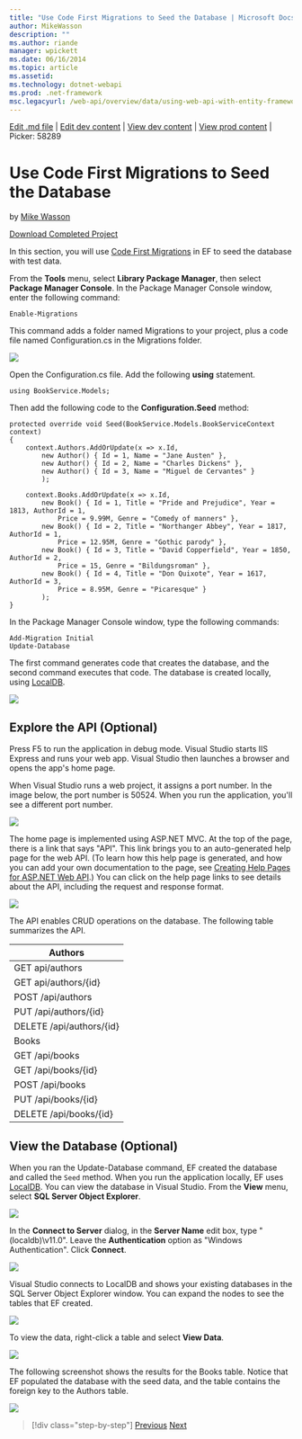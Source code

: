 ```yaml
---
title: "Use Code First Migrations to Seed the Database | Microsoft Docs"
author: MikeWasson
description: ""
ms.author: riande
manager: wpickett
ms.date: 06/16/2014
ms.topic: article
ms.assetid: 
ms.technology: dotnet-webapi
ms.prod: .net-framework
msc.legacyurl: /web-api/overview/data/using-web-api-with-entity-framework/part-3
---
```

[Edit .md file](C:\Projects\msc\dev\Msc.Www\Web.ASP\App_Data\github\web-api\overview\data\using-web-api-with-entity-framework\part-3.md) | [Edit dev content](http://www.aspdev.net/umbraco#/content/content/edit/58254) | [View dev content](http://docs.aspdev.net/tutorials/web-api/overview/data/using-web-api-with-entity-framework/part-3.html) | [View prod content](http://www.asp.net/web-api/overview/data/using-web-api-with-entity-framework/part-3) | Picker: 58289

Use Code First Migrations to Seed the Database
====================
by [Mike Wasson](https://github.com/MikeWasson)

[Download Completed Project](https://github.com/MikeWasson/BookService)

In this section, you will use [Code First Migrations](https://msdn.microsoft.com/en-us/data/jj591621) in EF to seed the database with test data.

From the **Tools** menu, select **Library Package Manager**, then select **Package Manager Console**. In the Package Manager Console window, enter the following command:

    Enable-Migrations

This command adds a folder named Migrations to your project, plus a code file named Configuration.cs in the Migrations folder.

![](part-3/_static/image1.png)

Open the Configuration.cs file. Add the following **using** statement.

    using BookService.Models;

Then add the following code to the **Configuration.Seed** method:

    protected override void Seed(BookService.Models.BookServiceContext context)
    {
        context.Authors.AddOrUpdate(x => x.Id,
            new Author() { Id = 1, Name = "Jane Austen" },
            new Author() { Id = 2, Name = "Charles Dickens" },
            new Author() { Id = 3, Name = "Miguel de Cervantes" }
            );
    
        context.Books.AddOrUpdate(x => x.Id,
            new Book() { Id = 1, Title = "Pride and Prejudice", Year = 1813, AuthorId = 1, 
                Price = 9.99M, Genre = "Comedy of manners" },
            new Book() { Id = 2, Title = "Northanger Abbey", Year = 1817, AuthorId = 1, 
                Price = 12.95M, Genre = "Gothic parody" },
            new Book() { Id = 3, Title = "David Copperfield", Year = 1850, AuthorId = 2, 
                Price = 15, Genre = "Bildungsroman" },
            new Book() { Id = 4, Title = "Don Quixote", Year = 1617, AuthorId = 3, 
                Price = 8.95M, Genre = "Picaresque" }
            );
    }

In the Package Manager Console window, type the following commands:

    Add-Migration Initial
    Update-Database

The first command generates code that creates the database, and the second command executes that code. The database is created locally, using [LocalDB](https://msdn.microsoft.com/en-us/library/hh510202.aspx).

![](part-3/_static/image2.png)

## Explore the API (Optional)

Press F5 to run the application in debug mode. Visual Studio starts IIS Express and runs your web app. Visual Studio then launches a browser and opens the app's home page.

When Visual Studio runs a web project, it assigns a port number. In the image below, the port number is 50524. When you run the application, you'll see a different port number.

![](part-3/_static/image3.png)

The home page is implemented using ASP.NET MVC. At the top of the page, there is a link that says "API". This link brings you to an auto-generated help page for the web API. (To learn how this help page is generated, and how you can add your own documentation to the page, see [Creating Help Pages for ASP.NET Web API](../../getting-started-with-aspnet-web-api/creating-api-help-pages.md).) You can click on the help page links to see details about the API, including the request and response format.

![](part-3/_static/image4.png)

The API enables CRUD operations on the database. The following table summarizes the API.

| Authors |
| --- |
| GET api/authors | Get all authors. |
| GET api/authors/{id} | Get an author by ID. |
| POST /api/authors | Create a new author. |
| PUT /api/authors/{id} | Update an existing author. |
| DELETE /api/authors/{id} | Delete an author. |
| Books |
| GET /api/books | Get all books. |
| GET /api/books/{id} | Get a book by ID. |
| POST /api/books | Create a new book. |
| PUT /api/books/{id} | Update an existing book. |
| DELETE /api/books/{id} | Delete a book. |

## View the Database (Optional)

When you ran the Update-Database command, EF created the database and called the `Seed` method. When you run the application locally, EF uses [LocalDB](https://blogs.msdn.com/b/sqlexpress/archive/2011/07/12/introducing-localdb-a-better-sql-express.aspx). You can view the database in Visual Studio. From the **View** menu, select **SQL Server Object Explorer**.

![](part-3/_static/image5.png)

In the **Connect to Server** dialog, in the **Server Name** edit box, type "(localdb)\v11.0". Leave the **Authentication** option as "Windows Authentication". Click **Connect**.

![](part-3/_static/image6.png)

Visual Studio connects to LocalDB and shows your existing databases in the SQL Server Object Explorer window. You can expand the nodes to see the tables that EF created.

![](part-3/_static/image7.png)

To view the data, right-click a table and select **View Data**.

![](part-3/_static/image8.png)

The following screenshot shows the results for the Books table. Notice that EF populated the database with the seed data, and the table contains the foreign key to the Authors table.

![](part-3/_static/image9.png)

>[!div class="step-by-step"] [Previous](part-2.md) [Next](part-4.md)
